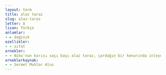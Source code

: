 ```yaml
---
layout: term
title: alaz taraz
slug: alaz-taraz
letter: A
lisan: Türkçe
anlamlar:
- ► dağınık
ozellikler:
- - sıfat
ornekler:
- - Niko'nun karısı saçı başı alaz taraz, çardağın bir kenarında inleyerek yatıyor.
orneklerkaynak:
- - Sermet Muhtar Alus
---
```

